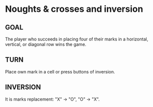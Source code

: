 # Noughts & crosses and inversion

## GOAL
The player who succeeds in placing four of their marks in a horizontal, vertical, or diagonal row wins the game.

## TURN
Place own mark in a cell or press buttons of inversion.

## INVERSION
It is marks replacement: "X" -> "O", "O" -> "X".

